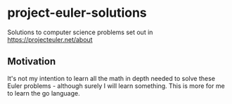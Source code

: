 # project-euler-solutions
Solutions to computer science problems set out in https://projecteuler.net/about

## Motivation
It's not my intention to learn all the math in depth needed to solve these Euler problems - although surely I will learn something.  This is more for me to learn the go language.
